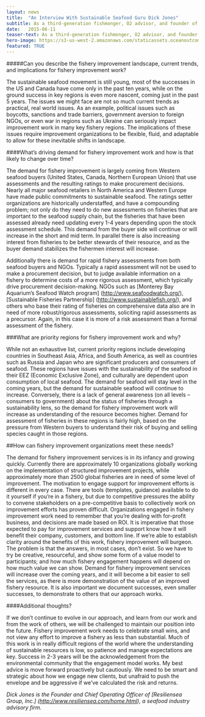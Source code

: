 ```yaml
---
layout: news
title:  "An Interview With Sustainable Seafood Guru Dick Jones"
subtitle: As a third-generation fishmonger, O2 advisor, and founder of the seafood industry advisory firm Resiliensea Group, Inc., Dick Jones knows seafood. We sat down with him to get his thoughts on the burgeoning fishery improvement landscape.
date:   2015-06-11
teaser-text: As a third-generation fishmonger, O2 advisor, and founder of the seafood industry advisory firm Resiliensea Inc., Dick Jones knows seafood.
hero-image: https://s3-us-west-2.amazonaws.com/staticassets.oceanoutcomes.org/news+and+analysis/hero+images/interview-with-djones-hero.jpg
featured: TRUE
---
```

#####Can you describe the fishery improvement landscape, current trends, and implications for fishery improvement work?

The sustainable seafood movement is still young, most of the successes in the US and Canada have come only in the past ten years, while on the ground success in key regions is even more nascent, coming just in the past 5 years. The issues we might face are not so much current trends as practical, real world issues. As an example, political issues such as boycotts, sanctions and trade barriers, government aversion to foreign NGOs, or even war in regions such as Ukraine can seriously impact improvement work in many key fishery regions. The implications of these issues require improvement organizations to be flexible, fluid, and adaptable to allow for these inevitable shifts in landscape. 

####What’s driving demand for fishery improvement work and how is that likely to change over time?

The demand for fishery improvement is largely coming from Western seafood buyers (United States, Canada, Northern European Union) that use assessments and the resulting ratings to make procurement decisions. Nearly all major seafood retailers in North America and Western Europe have made public commitments to sustainable seafood. The ratings setter organizations are historically understaffed, and have a compounding problem; not only do they need to do new assessments on fisheries that are important to the seafood supply chain, but the fisheries that have been assessed already need updating every 1-4 years depending upon the stock assessment schedule. This demand from the buyer side will continue or will increase in the short and mid term. In parallel there is also increasing interest from fisheries to be better stewards of their resource, and as the buyer demand stabilizes the fishermen interest will increase.

Additionally there is demand for rapid fishery assessments from both seafood buyers and NGOs. Typically a rapid assessment will not be used to make a procurement decision, but to judge available information on a fishery to determine costs of a more rigorous assessment, which typically drive procurement decision-making. NGOs such as [Monterey Bay Aquarium’s Seafood Watch program] (http://www.seafoodwatch.org/), [Sustainable Fisheries Partnership] (http://www.sustainablefish.org/), and others who base their rating of fisheries on comprehensive data also are in need of more robust/rigorous assessments, soliciting rapid assessments as a precursor. Again, in this case it is more of a risk assessment than a formal assessment of the fishery.

###What are priority regions for fishery improvement work and why?

While not an exhaustive list, current priority regions include developing countries in Southeast Asia, Africa, and South America, as well as countries such as Russia and Japan who are significant producers and consumers of seafood. These regions have issues with the sustainability of the seafood in their EEZ (Economic Exclusive Zone), and culturally are dependent upon consumption of local seafood. The demand for seafood will stay level in the coming years, but the demand for sustainable seafood will continue to increase. Conversely, there is a lack of  general awareness (on all levels – consumers to government) about the status of fisheries through a sustainability lens, so the demand for fishery improvement work will increase as understanding of the resource becomes higher. Demand for assessment of fisheries in these regions is fairly high, based on the pressure from Western buyers to understand their risk of buying and selling species caught in those regions. 

##How can fishery improvement organizations meet these needs?

The demand for fishery improvement services is in its infancy and growing quickly. Currently there are approximately 10 organizations globally working on the implementation of structured improvement projects, while approximately more than 2500 global fisheries are in need of some level of improvement. The motivation to engage support for improvement efforts is different in every case. There are tools (templates, guidance) available to do it yourself if you’re in a fishery, but due to competitive pressures the ability to convene stakeholders on a pre-competitive basis to collectively work on improvement efforts has proven difficult. Organizations engaged in fishery improvement work need to remember that you’re dealing with for-profit business, and decisions are made based on ROI. It is imperative that those expected to pay for improvement services and support know how it will benefit their company, customers, and bottom line. If we’re able to establish clarity around the benefits of this work, fishery improvement will burgeon. The problem is that the answers, in most cases, don’t exist. So we have to try be creative, resourceful, and show some form of a value model to participants; and how much fishery engagement happens will depend on how much value we can show. Demand for fishery improvement services will increase over the coming years, and it will become a bit easier to sell the services, as there is more demonstration of the value of an improved fishery resource. It is also important we document successes, even smaller successes, to demonstrate to others that our approach works. 

####Additional thoughts?

If we don’t continue to evolve in our approach, and learn from our work and from the work of others, we will be challenged to maintain our position into the future. Fishery improvement work needs to celebrate small wins, and not view any effort to improve a fishery as less than substantial. Much of this work is in really difficult regions of the world where the understanding of sustainable resources is low, so patience and manage expectations are key. Success in 2-3 years will be the acknowledgement from the environmental community that the engagement model works. My best advice is move forward proactively but cautiously. We need to be smart and strategic about how we engage new clients, but unafraid to push the envelope and be aggressive if we’ve calculated the risk and returns.

*Dick Jones is the Founder and Chief Operating Officer of [Resiliensea Group, Inc.] (http://www.resiliensea.com/home.html), a seafood industry advisory firm.*
